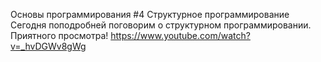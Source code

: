 Основы программирования #4 Структурное программирование
Сегодня поподробней поговорим о структурном программировании. Приятного просмотра!
https://www.youtube.com/watch?v=_hvDGWv8gWg
